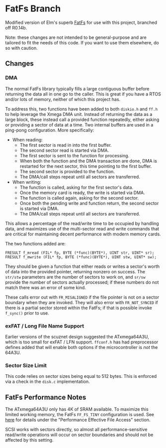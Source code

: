 FatFs Branch
============

Modified version of Elm's superb
[FatFs](http://elm-chan.org/fsw/ff/00index_e.html) for use with
this project, branched off R0.14b.

Note: these changes are not intended to be general-purpose and are tailored to
fit the needs of this code. If you want to use them elsewhere, do so with
caution.

Changes
-------

### DMA

The normal FatFs library typically fills a large contiguous buffer before
returning the data all in one go to the caller. This is great if you have a
RTOS and/or lots of memory, neither of which this project has.

To address this, two functions have been added to both `diskio.h` and `ff.h`
to help leverage the Xmega DMA unit. Instead of returning the data as a large
block, these instead call a provided function repeatedly, either asking or
providing a sector of data at a time. Two internal buffers are used in a
ping-pong configuration. More specifically:

* When reading:
    * The first sector is read in into the first buffer.
    * The second sector read is started via DMA.
    * The first sector is sent to the function for processing.
    * When both the function and the DMA transaction are done, DMA is
      restarted for the next sector, this time pointing to the first buffer.
    * The second sector is provided to the function.
    * The DMA/call steps repeat until all sectors are transferred.
* When writing:
    * The function is called, asking for the first sector's data.
    * Once the memory card is ready, the write is started via DMA.
    * The function is called again, asking for the second sector.
    * Once both the pending write and function return, the second sector
      is started via DMA.
    * The DMA/call steps repeat until all sectors are transferred.

This allows a percentage of the read/write time to be occupied by handling
data, and maximizes use of the multi-sector read and write commands that are
critical for maintaining decent performance with modern memory cards.

The two functions added are:

```
FRESULT f_mread (FIL* fp, BYTE (*func)(BYTE*), UINT str, UINT* sr);
FRESULT f_mwrite (FIL* fp, BYTE (*func)(BYTE*), UINT stw, UINT* sw);
```

They should be given a function that either reads or writes a sector's worth of
data into the provided pointer, returning nonzero on success. The `str/stw`
parameters are the number of sectors to work on, and `sr/sw` provide the number
of sectors actually processed; if these numbers do not match there was an error
of some kind.

These calls error out with `FR_MISALIGNED` if the file pointer is not on a
sector boundary when they are invoked. They will also error with
`FR_NOT_SYNCED` if there is a partial sector stored within the FatFs; if that
is possible invoke `f_sync()` prior to use.

### exFAT / Long File Name Support

Earlier versions of the scuznet design suggested the ATxmega64A3U, which is too
small for exFAT / LFN support. `ffconf.h` has had preprocessor defines added
that will enable both options if the microcontroller is *not* the 64A3U.

### Sector Size Limit

This code relies on sector sizes being equal to 512 bytes. This is enforced via
a check in the `disk.c` implementation.

FatFs Performance Notes
-----------------------

The ATxmega64A3U only has 4K of SRAM available. To maximize this limited
working memory, the FatFs `FF_FS_TINY` configuration is used. See
[here](http://elm-chan.org/fsw/ff/doc/appnote.html) for details under the
"Performance Effective File Access" section.

SCSI works with sectors directly, so almost all performance-sensitive
read/write operations will occur on sector boundaries and should not be
affected by this setting.

